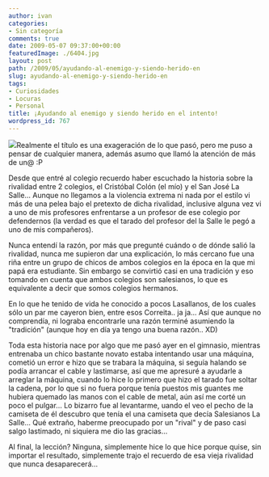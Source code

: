 ```yaml
---
author: ivan
categories:
- Sin categoría
comments: true
date: 2009-05-07 09:37:00+00:00
featuredImage: ./6404.jpg
layout: post
path: /2009/05/ayudando-al-enemigo-y-siendo-herido-en
slug: ayudando-al-enemigo-y-siendo-herido-en
tags:
- Curiosidades
- Locuras
- Personal
title: ¡Ayudando al enemigo y siendo herido en el intento!
wordpress_id: 767
---
```


[![](/photos/6404.jpg)](https://1.bp.blogspot.com/_T2UWuNJg3dQ/SgKVmAlsFbI/AAAAAAAABfI/Lh2Old4iezU/s1600-h/6404.jpg)Realmente el título es una exageración de lo que pasó, pero me puso a pensar de cualquier manera, además asumo que llamó la atención de más de un@ :P

Desde que entré al colegio recuerdo haber escuchado la historia sobre la rivalidad entre 2 colegios, el Cristóbal Colón (el mío) y el San José La Salle... Aunque no llegamos a la violencia extrema ni nada por el estilo vi más de una pelea bajo el pretexto de dicha rivalidad, inclusive alguna vez vi a uno de mis profesores enfrentarse a un profesor de ese colegio por defendernos (la verdad es que el tarado del profesor del la Salle le pegó a uno de mis compañeros).

Nunca entendí la razón, por más que pregunté cuándo o de dónde salió la rivalidad, nunca me supieron dar una explicación, lo más cercano fue una riña entre un grupo de chicos de ambos colegios en la época en la que mi papá era estudiante. Sin embargo se convirtió casi en una tradición y eso tomando en cuenta que ambos colegios son salesianos, lo que es equivalente a decir que somos colegios hermanos.

En lo que he tenido de vida he conocido a pocos Lasallanos, de los cuales sólo un par me cayeron bien, entre esos Correita.. ja ja... Así que aunque no comprendía, ni lograba encontrarle una razón terminé asumiendo la "tradición" (aunque hoy en día ya tengo una buena razón.. XD)

Toda esta historia nace por algo que me pasó ayer en el gimnasio, mientras entrenaba un chico bastante novato estaba intentando usar una máquina, cometió un error e hizo que se trabara la máquina, si seguía halando se podía arrancar el cable y lastimarse, así que me apresuré a ayudarle a arreglar la máquina, cuando lo hice lo primero que hizo el tarado fue soltar la cadena, por lo que si no fuera porque tenía puestos mis guantes me hubiera quemado las manos con el cable de metal, aún así me corté un poco el pulgar... Lo bizarro fue al levantarme, uando el veo el pecho de la camiseta de él descubro que tenía el una camiseta que decía Salesianos La Salle... Qué extraño, haberme preocupado por un "rival" y de paso casi salgo lastimado, ni siquiera me dio las gracias...

Al final, la lección? Ninguna, simplemente hice lo que hice porque quise, sin importar el resultado, simplemente trajo el recuerdo de esa vieja rivalidad que nunca desaparecerá...
